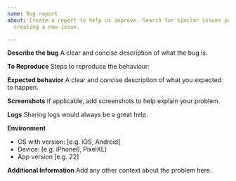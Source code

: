 ```yaml
---
name: Bug report
about: Create a report to help us improve. Search for similar issues posted before
  creating a new issue.

---
```


**Describe the bug**
A clear and concise description of what the bug is.

**To Reproduce**
Steps to reproduce the behaviour:

**Expected behavior**
A clear and concise description of what you expected to happen.

**Screenshots**
If applicable, add screenshots to help explain your problem.

**Logs**
Sharing logs would always be a great help.

**Environment**
 - OS with version: [e.g. iOS, Android]
 - Device: [e.g. iPhone6, PixelXL]
 - App version [e.g. 22]

**Additional Information**
Add any other context about the problem here.
